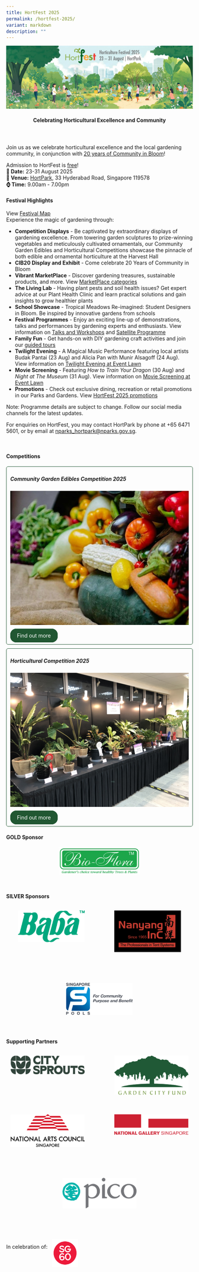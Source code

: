 ```yaml
---
title: HortFest 2025
permalink: /hortfest-2025/
variant: markdown
description: ""
---
```

<style>
	.wrapper {
		display: grid;
		grid-template-columns: repeat(auto-fit, minmax(280px, 1fr));
		grid-template-rows: auto-fit;
		column-gap: 10px;
		row-gap: 10px;
	}

	.box {
		border: solid 1px #215732 ;
		border-radius: 5px;
		padding: 5px 10px 15px 10px;
	}
		
		  .button-primary {
    background-color: #215732;
    border: 2px solid #215732;
    padding: 0.5rem 1rem;
  	border-radius: 1rem;
    color: white !important;
	  text-decoration: none !important;
  }
</style>
<img src="/images/HortFest%20images/HortFest_eBanner_2025_03_09_Opt_01.jpg">
<br>
<header>
<h4>Celebrating Horticultural Excellence and Community</h4>
</header>

<section>
<p>Join us as we celebrate horticultural excellence and the local gardening community, in conjunction with <a href="https://go.gov.sg/cib20">20 years of Community in Bloom</a>!</p> 
	<p>Admission to HortFest is <u>free</u>!<br>
	<b>📅 Date:</b> 23-31 August 2025<br>
		<b>🌳 Venue:</b> <a target="_blank" href="https://www.nparks.gov.sg/visit/parks/park-detail/hortpark">HortPark</a>, 33 Hyderabad Road, Singapore 119578<br> 
	<b>⌚ Time:</b> 9.00am - 7.00pm</p><p></p>
</section>

<h4>Festival Highlights</h4>
<section>	
	<p>View <a target="_blank" href="https://go.gov.sg/hortfest25map">Festival Map</a> <br>
		Experience the magic of gardening through:
</p><ul>
	<li><b>Competition Displays</b> - Be captivated by extraordinary displays of gardening excellence. From towering garden sculptures to prize-winning vegetables and meticulously cultivated ornamentals, our Community Garden Edibles and Horticultural Competitions showcase the pinnacle of both edible and ornamental horticulture at the Harvest Hall</li>
	<li><b>CIB20 Display and Exhibit</b> - Come celebrate 20 Years of Community in Bloom</li>
	<li><b>Vibrant MarketPlace</b> - Discover gardening treasures, sustainable products, and more. View <a target="_blank" href="/hortfest-marketplace/">MarketPlace categories</a></li>
	<li><b>The Living Lab</b> - Having plant pests and soil health issues? Get expert advice at our Plant Health Clinic and learn practical solutions and gain insights to grow healthier plants</li>
	<li><b>School Showcase</b> - Tropical Meadows Re-imagined: Student Designers in Bloom. Be inspired by innovative gardens from schools</li>
	<li><b>Festival Programmes</b> - Enjoy an exciting line-up of demonstrations, talks and performances by gardening experts and enthusiasts. View information on <a target="_blank" href="https://go.gov.sg/hortfest-calendar">Talks and Workshops</a> and <a download="target=" href="/files/HortFest%20files/HortFest2025_Satellite_Programme.pdf"> Satellite Programme</a></li>
	<li><b>Family Fun</b> - Get hands-on with DIY gardening craft activities and join our <a download="target=" href="/files/HortFest%20files/HortFest2025_Guided_Tours.pdf"> guided tours</a> </li>
	<li><b>Twilight Evening</b> - A Magical Music Performance featuring local artists Budak Pantai (23 Aug) and Alicia Pan with Munir Alsagoff (24 Aug). View information on <a target="_blank" href="https://www.nparks.gov.sg/visit/events/event-detail/HFHP_59/1360_HortFest-2025-Twilight-Evening"> Twilight Evening at Event Lawn</a></li>
	<li><b>Movie Screening</b> - Featuring <i>How to Train Your Dragon</i> (30 Aug) and <i>Night at The Museum</i> (31 Aug). View information on <a target="_blank" href="https://www.nparks.gov.sg/visit/events/event-detail/HFHP_61/1369_HortFest-2025-Movie-screening-Event-Lawn"> Movie Screening at Event Lawn</a></li>
	<li><b>Promotions</b> - Check out exclusive dining, recreation or retail promotions in our Parks and Gardens. View <a target="_blank" href="https://www.nparks.gov.sg/visit/activities/hortfest-promotions">HortFest 2025 promotions</a></li>
	</ul>
	
<p>Note: Programme details are subject to change. Follow our social media channels for the latest updates.</p> 

<p>For enquiries on HortFest, you may contact HortPark by phone at +65 6471 5601, or by email at <a href="mailto:nparks_hortpark@nparks.gov.sg">nparks_hortpark@nparks.gov.sg</a>.</p>
</section>
<br>
<section>
	<h4>Competitions</h4>
	<div class="wrapper">
	<div class="box">
			<h5>Community Garden Edibles Competition 2025</h5>
			<img style="width:auto; display:inline" src="/images/HortFest%20images/CGEC_2025_Card.jpg">
			<br><br>
				<a class="button-primary" href="/community-garden-edibles-competition-2025/">Find out more</a><br>
</div>
		<div class="box">
			<h5>Horticultural Competition 2025</h5>
			<img style="width:auto; display:inline" src="/images/HortFest%20images/Hort_Competition_Card.jpg">
			<br><br>
				<a class="button-primary" href="/horticultural-competition-2025/">Find out more</a>
</div>
	</div>
</section>

<p>
</p><div class="section">
    <h4>GOLD Sponsor</h4>
        <div style="display:flex; justify-content:center;">
        <img alt="Bioflora logo" style="width:220px; display:inline; margin-bottom:30px;" src="/images/HortFest%20images/Sponsors%20and%20Partners%20Logos/Bioflora_logo.png">
    </div>
</div>

<div class="section">
    <h4>SILVER Sponsors</h4>
    <div style="display:flex; flex-wrap:wrap; gap:80px; margin-top:30px; justify-content:center;" class="ssponsors-grid">
        <div class="ssponsors">
            <img alt="Baba logo" style="width:180px; display:inline" src="/images/HortFest%20images/Sponsors%20and%20Partners%20Logos/Baba_logo.png">
        </div>
        <div class="ssponsors">
            <img alt="Nanyang Inc logo" style="width:180px; display:inline" src="/images/HortFest%20images/Sponsors%20and%20Partners%20Logos/Nanyang_Inc_logo.png">
        </div>
        <div class="ssponsors">
            <img alt="Singapore Pool logo" style="width:180px; display:inline" src="/images/HortFest%20images/Sponsors%20and%20Partners%20Logos/Singapore_Pool_logo.png">
        </div>
    </div>
</div>

<div style="margin-top:60px;" class="section">
    <h4>Supporting Partners</h4>
    <div class="partners-grid">
        <div style="display:flex; flex-wrap:wrap; gap:80px; margin-bottom:50px; margin-top:30px; justify-content:center;">
            <div class="partner">
                <img alt="City Sprouts logo" style="width:200px; display:inline" src="/images/HortFest%20images/Sponsors%20and%20Partners%20Logos/City_Sprouts_logo.png">
            </div>
            <div class="partner">
                <img alt="GCF logo" style="width:200px; display:inline" src="/images/HortFest%20images/Sponsors%20and%20Partners%20Logos/GCF_logo.png">
            </div>
        </div>
        <div style="display:flex; flex-wrap:wrap; gap:80px; margin-bottom:50px; margin-top:30px; justify-content:center;">
            <div class="partner">
                <img alt="NAC logo" style="width:200px; display:inline" src="/images/HortFest%20images/Sponsors%20and%20Partners%20Logos/NAC_logo.png">
            </div>
            <div class="partner">
                <img alt="NGS logo" style="width:200px; display:inline" src="/images/HortFest%20images/Sponsors%20and%20Partners%20Logos/NGS_logo.png">
            </div>
            <div class="partner">
                <img alt="PICO logo" style="width:200px; display:inline" src="/images/HortFest%20images/Sponsors%20and%20Partners%20Logos/PICO_logo.png">
            </div>
        </div>
    </div>
</div>
<p>In celebration of: <img style="width:70px; vertical-align:middle; display: inline; margin-left:8px;margin-top:30px;" src="/images/CIB20/sg60_logo.png"></p><br>